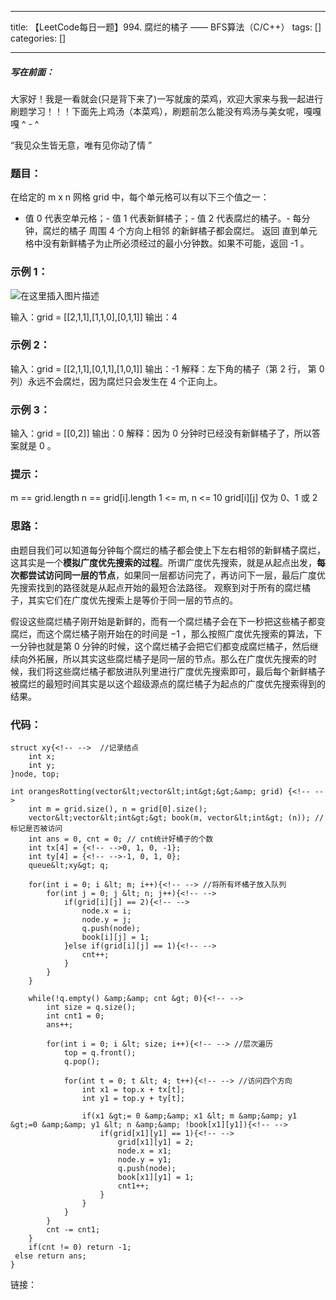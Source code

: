 
--- 
title:  【LeetCode每日一题】994. 腐烂的橘子 —— BFS算法（C/C++） 
tags: []
categories: [] 

---
##### 写在前面：

大家好！我是一看就会(只是背下来了)一写就废的菜鸡，欢迎大家来与我一起进行刷题学习！！！下面先上鸡汤（本菜鸡），刷题前怎么能没有鸡汤与美女呢，嘎嘎嘎 ^ - ^

>  
 “我见众生皆无意，唯有见你动了情 ” 


### 题目：

在给定的 m x n 网格 grid 中，每个单元格可以有以下三个值之一：
- 值 0 代表空单元格；- 值 1 代表新鲜橘子；- 值 2 代表腐烂的橘子。- 每分钟，腐烂的橘子 周围 4 个方向上相邻 的新鲜橘子都会腐烂。
返回 直到单元格中没有新鲜橘子为止所必须经过的最小分钟数。如果不可能，返回 -1 。

### 示例 1：

<img src="https://img-blog.csdnimg.cn/c823018d34e14130a4117f1452670f40.png?x-oss-process=image/watermark,type_d3F5LXplbmhlaQ,shadow_50,text_Q1NETiBA5L-X5Lq6TGF5bWFu,size_20,color_FFFFFF,t_70,g_se,x_16" alt="在这里插入图片描述">

输入：grid = [[2,1,1],[1,1,0],[0,1,1]] 输出：4

### 示例 2：

输入：grid = [[2,1,1],[0,1,1],[1,0,1]] 输出：-1 解释：左下角的橘子（第 2 行， 第 0 列）永远不会腐烂，因为腐烂只会发生在 4 个正向上。

### 示例 3：

输入：grid = [[0,2]] 输出：0 解释：因为 0 分钟时已经没有新鲜橘子了，所以答案就是 0 。

### 提示：

m == grid.length n == grid[i].length 1 &lt;= m, n &lt;= 10 grid[i][j] 仅为 0、1 或 2

### 思路：

由题目我们可以知道每分钟每个腐烂的橘子都会使上下左右相邻的新鲜橘子腐烂，这其实是一个**模拟广度优先搜索的过程**。所谓广度优先搜索，就是从起点出发，**每次都尝试访问同一层的节点**，如果同一层都访问完了，再访问下一层，最后广度优先搜索找到的路径就是从起点开始的最短合法路径。 观察到对于所有的腐烂橘子，其实它们在广度优先搜索上是等价于同一层的节点的。

假设这些腐烂橘子刚开始是新鲜的，而有一个腐烂橘子会在下一秒把这些橘子都变腐烂，而这个腐烂橘子刚开始在的时间是 −1 ，那么按照广度优先搜索的算法，下一分钟也就是第 0 分钟的时候，这个腐烂橘子会把它们都变成腐烂橘子，然后继续向外拓展，所以其实这些腐烂橘子是同一层的节点。那么在广度优先搜索的时候，我们将这些腐烂橘子都放进队列里进行广度优先搜索即可，最后每个新鲜橘子被腐烂的最短时间其实是以这个超级源点的腐烂橘子为起点的广度优先搜索得到的结果。

### 代码：

```
struct xy{<!-- -->  //记录结点
    int x;
    int y;
}node, top;

int orangesRotting(vector&lt;vector&lt;int&gt;&gt;&amp; grid) {<!-- -->
    int m = grid.size(), n = grid[0].size();
    vector&lt;vector&lt;int&gt;&gt; book(m, vector&lt;int&gt; (n)); //标记是否被访问
    int ans = 0, cnt = 0; // cnt统计好橘子的个数 
    int tx[4] = {<!-- -->0, 1, 0, -1};
    int ty[4] = {<!-- -->-1, 0, 1, 0};
    queue&lt;xy&gt; q;
    
    for(int i = 0; i &lt; m; i++){<!-- --> //将所有坏橘子放入队列
        for(int j = 0; j &lt; n; j++){<!-- -->
            if(grid[i][j] == 2){<!-- -->
                node.x = i;
                node.y = j;
                q.push(node);
                book[i][j] = 1;
            }else if(grid[i][j] == 1){<!-- -->
                cnt++;
            }
        }
    }
    
    while(!q.empty() &amp;&amp; cnt &gt; 0){<!-- -->
        int size = q.size();
        int cnt1 = 0;
        ans++;
        
        for(int i = 0; i &lt; size; i++){<!-- --> //层次遍历
            top = q.front();
            q.pop();
            
            for(int t = 0; t &lt; 4; t++){<!-- --> //访问四个方向
                int x1 = top.x + tx[t];
                int y1 = top.y + ty[t];
                
                if(x1 &gt;= 0 &amp;&amp; x1 &lt; m &amp;&amp; y1 &gt;=0 &amp;&amp; y1 &lt; n &amp;&amp; !book[x1][y1]){<!-- -->
                    if(grid[x1][y1] == 1){<!-- -->
                        grid[x1][y1] = 2; 
                        node.x = x1;
                        node.y = y1;
                        q.push(node);
                        book[x1][y1] = 1;
                        cnt1++;
                    }
                }
            }
        }
        cnt -= cnt1;
    }
    if(cnt != 0) return -1;
 else return ans;
}

```

链接：

